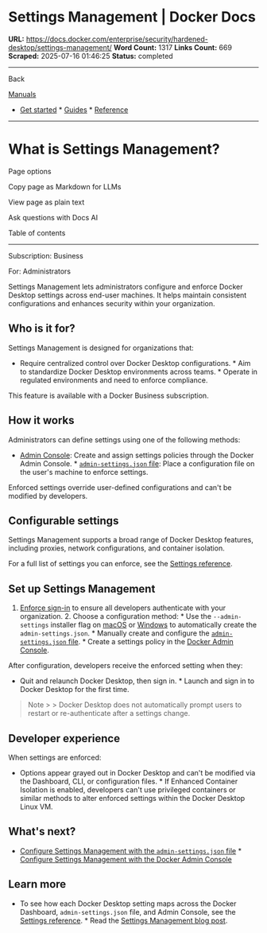 # Settings Management | Docker Docs

**URL:** https://docs.docker.com/enterprise/security/hardened-desktop/settings-management/
**Word Count:** 1317
**Links Count:** 669
**Scraped:** 2025-07-16 01:46:25
**Status:** completed

---

Back

[Manuals](https://docs.docker.com/manuals/)

  * [Get started](https://docs.docker.com/get-started/)   * [Guides](https://docs.docker.com/guides/)   * [Reference](https://docs.docker.com/reference/)

* * *

# What is Settings Management?

Page options

Copy page as Markdown for LLMs

View page as plain text

Ask questions with Docs AI

Table of contents

* * *

Subscription: Business

For: Administrators

Settings Management lets administrators configure and enforce Docker Desktop settings across end-user machines. It helps maintain consistent configurations and enhances security within your organization.

## Who is it for?

Settings Management is designed for organizations that:

  * Require centralized control over Docker Desktop configurations.   * Aim to standardize Docker Desktop environments across teams.   * Operate in regulated environments and need to enforce compliance.

This feature is available with a Docker Business subscription.

## How it works

Administrators can define settings using one of the following methods:

  * [Admin Console](https://docs.docker.com/enterprise/security/hardened-desktop/settings-management/configure-admin-console/): Create and assign settings policies through the Docker Admin Console.   * [`admin-settings.json` file](https://docs.docker.com/enterprise/security/hardened-desktop/settings-management/configure-json-file/): Place a configuration file on the user's machine to enforce settings.

Enforced settings override user-defined configurations and can't be modified by developers.

## Configurable settings

Settings Management supports a broad range of Docker Desktop features, including proxies, network configurations, and container isolation.

For a full list of settings you can enforce, see the [Settings reference](https://docs.docker.com/enterprise/security/hardened-desktop/settings-management/settings-reference/).

## Set up Settings Management

  1. [Enforce sign-in](https://docs.docker.com/enterprise/security/enforce-sign-in/) to ensure all developers authenticate with your organization.   2. Choose a configuration method:      * Use the `--admin-settings` installer flag on [macOS](https://docs.docker.com/desktop/setup/install/mac-install/#install-from-the-command-line) or [Windows](https://docs.docker.com/desktop/setup/install/windows-install/#install-from-the-command-line) to automatically create the `admin-settings.json`.      * Manually create and configure the [`admin-settings.json` file](https://docs.docker.com/enterprise/security/hardened-desktop/settings-management/configure-json-file/).      * Create a settings policy in the [Docker Admin Console](https://docs.docker.com/enterprise/security/hardened-desktop/settings-management/configure-admin-console/).

After configuration, developers receive the enforced setting when they:

  * Quit and relaunch Docker Desktop, then sign in.   * Launch and sign in to Docker Desktop for the first time.

> Note >  > Docker Desktop does not automatically prompt users to restart or re-authenticate after a settings change.

## Developer experience

When settings are enforced:

  * Options appear grayed out in Docker Desktop and can't be modified via the Dashboard, CLI, or configuration files.   * If Enhanced Container Isolation is enabled, developers can't use privileged containers or similar methods to alter enforced settings within the Docker Desktop Linux VM.

## What's next?

  * [Configure Settings Management with the `admin-settings.json` file](https://docs.docker.com/enterprise/security/hardened-desktop/settings-management/configure-json-file/)   * [Configure Settings Management with the Docker Admin Console](https://docs.docker.com/enterprise/security/hardened-desktop/settings-management/configure-admin-console/)

## Learn more

  * To see how each Docker Desktop setting maps across the Docker Dashboard, `admin-settings.json` file, and Admin Console, see the [Settings reference](https://docs.docker.com/enterprise/security/hardened-desktop/settings-management/settings-reference/).   * Read the [Settings Management blog post](https://www.docker.com/blog/settings-management-for-docker-desktop-now-generally-available-in-the-admin-console/).